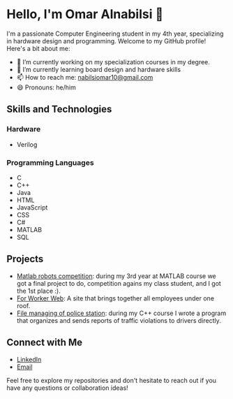 # Hello, I'm Omar Alnabilsi 👋

I'm a passionate Computer Engineering student in my 4th year, specializing in hardware design and programming. Welcome to my GitHub profile! Here's a bit about me:

- 🔭 I’m currently working on my specialization courses in my degree. 
- 🌱 I’m currently learning board design and hardware skills 
- 📫 How to reach me: nabilsiomar10@gmail.com
- 😄 Pronouns: he/him

## Skills and Technologies

### Hardware
- Verilog

### Programming Languages
- C
- C++
- Java
- HTML
- JavaScript
- CSS
- C#
- MATLAB
- SQL

## Projects

- [Matlab robots competition]([link](https://github.com/Omarnab7/Robots-comp-MATLAB.git)): during my 3rd year at MATLAB course we got a final project to do, competition agains my class student, and I got the 1st place :).
- [For Worker Web](link): A site that brings together all employees under one roof.
- [File managing of police station](link): during my C++ course I wrote a program that organizes and sends reports of traffic violations to drivers directly.

## Connect with Me

- [LinkedIn](https://www.linkedin.com/in/OmarAlnabilsi)
- [Email](mailto:nabilsiomar10@gmail.com)

Feel free to explore my repositories and don't hesitate to reach out if you have any questions or collaboration ideas!
